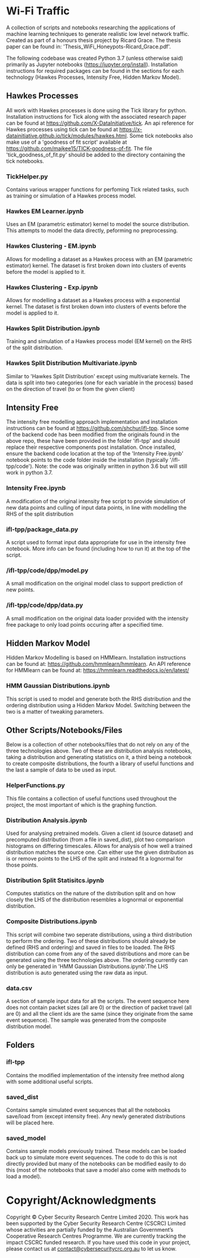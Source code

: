 # Wi-Fi Traffic
A collection of scripts and notebooks researching the applications of machine learning techniques to generate realistic low level network traffic. Created as part of a honours thesis project by Ricard Grace. The thesis paper can be found in: 'Thesis_WiFi_Honeypots-Ricard_Grace.pdf'.

The following codebase was created Python 3.7 (unless otherwise said) primarily as Jupyter notebooks (https://jupyter.org/install). Installation instructions for required packages can be found in the sections for each technology (Hawkes Processes, Intensity Free, Hidden Markov Model).

## Hawkes Processes
All work with Hawkes processes is done using the Tick library for python.
Installation instructions for Tick along with the associated research paper can be found at https://github.com/X-DataInitiative/tick. An api reference for Hawkes processes using tick can be found at https://x-datainitiative.github.io/tick/modules/hawkes.html. Some tick notebooks also make use of a 'goodness of fit script' available at https://github.com/majkee15/TICK-goodness-of-fit. The file 'tick_goodness_of_fit.py' should be added to the directory containing the tick notebooks.

### TickHelper.py
Contains various wrapper functions for perfoming Tick related tasks, such as training or simulation of a Hawkes process model.

### Hawkes EM Learner.ipynb
Uses an EM (parametric estimator) kernel to model the source distribution. This attempts to model the data directly, peforming no preprocessing.

### Hawkes Clustering - EM.ipynb
Allows for modelling a dataset as a Hawkes process with an EM (parametric estimator) kernel. The dataset is first broken down into clusters of events before the model is applied to it.

### Hawkes Clustering - Exp.ipynb
Allows for modelling a dataset as a Hawkes process with a exponential kernel. The dataset is first broken down into clusters of events before the model is applied to it.

### Hawkes Split Distribution.ipynb
Training and simulation of a Hawkes process model (EM kernel) on the RHS of the split distribution.

### Hawkes Split Distribution Multivariate.ipynb
Similar to 'Hawkes Split Distribution' except using multivariate kernels. The data is split into two categories (one for each variable in the process) based on the direction of travel (to or from the given client)

## Intensity Free
The intensity free modelling approach implementation and installation instructions can be found at https://github.com/shchur/ifl-tpp. Since some of the backend code has been modified from the originals found in the above repo, these have been provided in the folder 'ifl-tpp' and should replace their respective components post installation. Once installed, ensure the backend code location at the top of the 'Intensity Free.ipynb' notebook points to the code folder inside the installation (typically '/ifl-tpp/code'). Note: the code was originally written in python 3.6 but will still work in python 3.7.

### Intensity Free.ipynb
A modification of the original intensity free script to provide simulation of new data points and culling of input data points, in line with modelling the RHS of the split distribution

### ifl-tpp/package_data.py
A script used to format input data appropriate for use in the intensity free notebook. More info can be found (including how to run it) at the top of the script.

### /ifl-tpp/code/dpp/model.py
A small modification on the original model class to support prediction of new points.

### /ifl-tpp/code/dpp/data.py
A small modification on the original data loader provided with the intensity free package to only load points occuring after a specified time.

## Hidden Markov Model
Hidden Markov Modelling is based on HMMlearn. Installation instructions can be found at: https://github.com/hmmlearn/hmmlearn. An API reference for HMMlearn can be found at: https://hmmlearn.readthedocs.io/en/latest/

### HMM Gaussian Distributions.ipynb
This script is used to model and generate both the RHS distribution and the ordering distribution using a Hidden Markov Model. Switching between the two is a matter of tweaking parameters.

## Other Scripts/Notebooks/Files
Below is a collection of other notebooks/files that do not rely on any of the three technologies above. Two of these are distribution analysis notebooks, taking a distribution and generating statistics on it, a third being a notebook to create composite distributions, the fourth a library of useful functions and the last a sample of data to be used as input.

### HelperFunctions.py
This file contains a collection of useful functions used throughout the project, the most important of which is the graphing function.

### Distribution Analysis.ipynb
Used for analysing pretrained models. Given a client id (source dataset) and precomputed distribution (from a file in saved_dist), plot two comparison histograms on differing timescales. Allows for analysis of how well a trained distribution matches the source one. Can either use the given distribution as is or remove points to the LHS of the split and instead fit a lognormal for those points.

### Distribution Split Statisitcs.ipynb
Computes statistics on the nature of the distribution split and on how closely the LHS of the distribution resembles a lognormal or exponential distribution.

### Composite Distributions.ipynb
This script will combine two seperate distributions, using a third distribution to perform the ordering. Two of these distributions should already be defined (RHS and ordering) and saved in files to be loaded. The RHS distribution can come from any of the saved distributions and more can be generated using the three technologies above. The ordering currently can only be generated in 'HMM Gaussian Distributions.ipynb'.The LHS distribution is auto generated using the raw data as input.

### data.csv
A section of sample input data for all the scripts. The event sequence here does not contain packet sizes (all are 0) or the direction of packet travel (all are 0) and all the client ids are the same (since they originate from the same event sequence). The sample was generated from the composite distribution model.

## Folders
### ifl-tpp
Contains the modified implementation of the intensity free method along with some additional useful scripts.

### saved_dist
Contains sample simulated event sequences that all the notebooks save/load from (except intensity free). Any newly generated distributions will be placed here.

### saved_model
Contains sample models previously trained. These models can be loaded back up to simulate more event sequences. The code to do this is not directly provided but many of the notebooks can be modified easily to do this (most of the notebooks that save a model also come with methods to load a model).

# Copyright/Acknowledgments
Copyright © Cyber Security Research Centre Limited 2020. This work has been supported by the Cyber Security Research Centre (CSCRC) Limited whose activities are partially funded by the Australian Government’s Cooperative Research Centres Programme. We are currently tracking the impact CSCRC funded research. If you have used this code in your project, please contact us at contact@cybersecuritycrc.org.au to let us know.